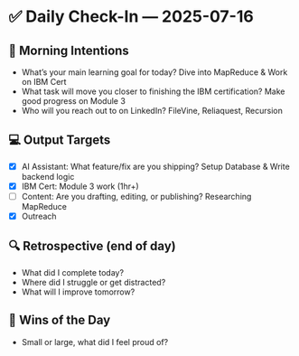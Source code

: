 # ✅ Daily Check-In — 2025-07-16

## 📌 Morning Intentions
- What’s your main learning goal for today? Dive into MapReduce & Work on IBM Cert
- What task will move you closer to finishing the IBM certification? Make good progress on Module 3
- Who will you reach out to on LinkedIn? FileVine, Reliaquest, Recursion

## 💻 Output Targets
- [x] AI Assistant: What feature/fix are you shipping? Setup Database & Write backend logic
- [x] IBM Cert: Module 3 work (1hr+)
- [ ] Content: Are you drafting, editing, or publishing? Researching MapReduce
- [x] Outreach

## 🔍 Retrospective (end of day)
- What did I complete today?
- Where did I struggle or get distracted?
- What will I improve tomorrow?

## 🙌 Wins of the Day
- Small or large, what did I feel proud of?

